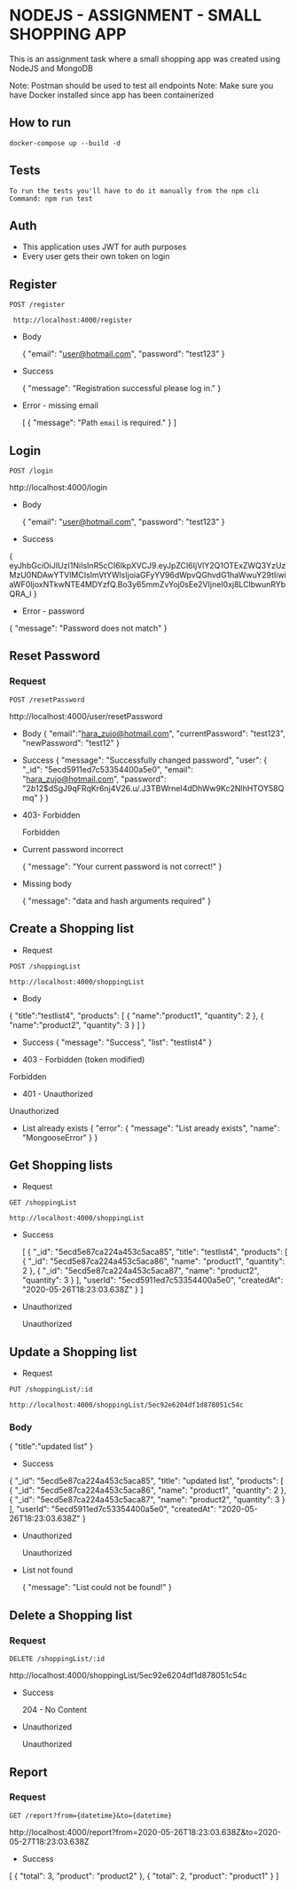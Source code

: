 # NODEJS - ASSIGNMENT - SMALL SHOPPING APP

This is an assignment task where a small shopping app was created using NodeJS and MongoDB

Note: Postman should be used to test all endpoints
Note: Make sure you have Docker installed since app has been containerized

## How to run

    docker-compose up --build -d

## Tests

    To run the tests you'll have to do it manually from the npm cli 
    Command: npm run test

## Auth

- This application uses JWT for auth purposes
- Every user gets their own token on login


## Register

`POST /register`

     http://localhost:4000/register

- Body

    {
        "email": "user@hotmail.com",
        "password": "test123"
    }

- Success

    {
        "message": "Registration successful please log in."
    }

- Error - missing email 

  [
    {
        "message": "Path `email` is required."
    }
  ]


## Login

`POST /login`

   http://localhost:4000/login

- Body

    {
        "email": "user@hotmail.com",
        "password": "test123"
    }

- Success

{
    eyJhbGciOiJIUzI1NiIsInR5cCI6IkpXVCJ9.eyJpZCI6IjVlY2Q1OTExZWQ3YzUzMzU0NDAwYTVlMCIsImVtYWlsIjoiaGFyYV96dWpvQGhvdG1haWwuY29tIiwiaWF0IjoxNTkwNTE4MDYzfQ.Bo3y65mmZvYoj0sEe2VIjneI0xj8LClbwunRYbQRA_I
}

- Error - password

{
    "message": "Password does not match"
}


## Reset Password

### Request

`POST /resetPassword`

   http://localhost:4000/user/resetPassword

- Body
{
	"email":"hara_zujo@hotmail.com",
	"currentPassword": "test123",
	"newPassword": "test12"
}
- Success
{
    "message": "Successfully changed password",
    "user": {
        "_id": "5ecd5911ed7c53354400a5e0",
        "email": "hara_zujo@hotmail.com",
        "password": "$2b$12$dSgJ9qFRqKr6nj4V26.u/.J3TBWrneI4dDhWw9Kc2NlhHTOY58Qmq"
    }
}

- 403- Forbidden

   Forbidden

- Current password incorrect

  {
    "message": "Your current password is not correct!"
  }

- Missing body

  {
    "message": "data and hash arguments required"
  }


## Create a Shopping list

- Request

`POST /shoppingList`

    http://localhost:4000/shoppingList

- Body

{
	"title":"testlist4",
	"products": [
		{
            "name":"product1",
			"quantity": 2
		},
		{
		"name":"product2",
		"quantity": 3
		}
	]
}

- Success
{
    "message": "Success",
    "list": "testlist4"
}

- 403 - Forbidden (token modified)

 Forbidden

 - 401 - Unauthorized
 
 Unauthorized

- List already exists
  {
    "error": {
        "message": "List aready exists",
        "name": "MongooseError"
    }
}


## Get Shopping lists

- Request

`GET /shoppingList`

    http://localhost:4000/shoppingList

- Success

    [
        {
            "_id": "5ecd5e87ca224a453c5aca85",
            "title": "testlist4",
            "products": [
                {
                    "_id": "5ecd5e87ca224a453c5aca86",
                    "name": "product1",
                    "quantity": 2
                },
                {
                    "_id": "5ecd5e87ca224a453c5aca87",
                    "name": "product2",
                    "quantity": 3
                }
            ],
            "userId": "5ecd5911ed7c53354400a5e0",
            "createdAt": "2020-05-26T18:23:03.638Z"
        }
    ]
- Unauthorized

  Unauthorized

## Update a Shopping list

- Request

`PUT /shoppingList/:id`

    http://localhost:4000/shoppingList/5ec92e6204df1d878051c54c

### Body

 {
   "title":"updated list"
 }

- Success

 {
    "_id": "5ecd5e87ca224a453c5aca85",
    "title": "updated list",
    "products": [
        {
            "_id": "5ecd5e87ca224a453c5aca86",
            "name": "product1",
            "quantity": 2
        },
        {
            "_id": "5ecd5e87ca224a453c5aca87",
            "name": "product2",
            "quantity": 3
        }
    ],
    "userId": "5ecd5911ed7c53354400a5e0",
    "createdAt": "2020-05-26T18:23:03.638Z"
}

- Unauthorized

   Unauthorized 

- List not found

  {
    "message": "List could not be found!"
  }



## Delete a Shopping list

### Request

`DELETE /shoppingList/:id`

   http://localhost:4000/shoppingList/5ec92e6204df1d878051c54c


- Success

    204 - No Content

- Unauthorized
 
    Unauthorized


## Report

### Request

`GET /report?from={datetime}&to={datetime}`

   http://localhost:4000/report?from=2020-05-26T18:23:03.638Z&to=2020-05-27T18:23:03.638Z

- Success

[
    {
        "total": 3,
        "product": "product2"
    },
    {
        "total": 2,
        "product": "product1"
    }
]